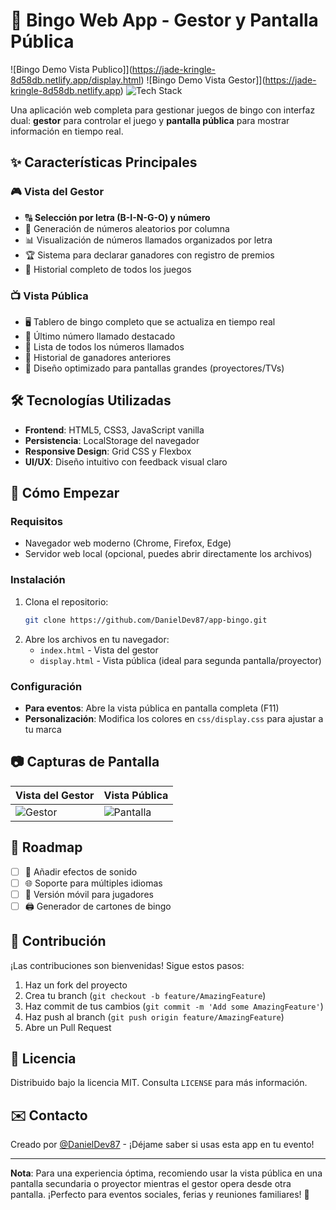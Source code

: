 # 🎰 Bingo Web App - Gestor y Pantalla Pública

![Bingo Demo Vista Publico]](https://jade-kringle-8d58db.netlify.app/display.html) 
![Bingo Demo Vista Gestor]](https://jade-kringle-8d58db.netlify.app) 
![Tech Stack](https://img.shields.io/badge/Stack-HTML%2FCSS%2FJS-blue)

Una aplicación web completa para gestionar juegos de bingo con interfaz dual: **gestor** para controlar el juego y **pantalla pública** para mostrar información en tiempo real.

## ✨ Características Principales

### 🎮 Vista del Gestor
- 🔠 **Selección por letra (B-I-N-G-O) y número**
- 🎲 Generación de números aleatorios por columna
- 📊 Visualización de números llamados organizados por letra
- 🏆 Sistema para declarar ganadores con registro de premios
- 📅 Historial completo de todos los juegos

### 📺 Vista Pública
- 🖥️ Tablero de bingo completo que se actualiza en tiempo real
- 🔢 Último número llamado destacado
- 📜 Lista de todos los números llamados
- 🏅 Historial de ganadores anteriores
- 🎨 Diseño optimizado para pantallas grandes (proyectores/TVs)

## 🛠️ Tecnologías Utilizadas

- **Frontend**: HTML5, CSS3, JavaScript vanilla
- **Persistencia**: LocalStorage del navegador
- **Responsive Design**: Grid CSS y Flexbox
- **UI/UX**: Diseño intuitivo con feedback visual claro

## 🚀 Cómo Empezar

### Requisitos
- Navegador web moderno (Chrome, Firefox, Edge)
- Servidor web local (opcional, puedes abrir directamente los archivos)

### Instalación
1. Clona el repositorio:
   ```bash
   git clone https://github.com/DanielDev87/app-bingo.git
   ```
2. Abre los archivos en tu navegador:
   - `index.html` - Vista del gestor
   - `display.html` - Vista pública (ideal para segunda pantalla/proyector)

### Configuración
- **Para eventos**: Abre la vista pública en pantalla completa (F11)
- **Personalización**: Modifica los colores en `css/display.css` para ajustar a tu marca

## 📷 Capturas de Pantalla

| Vista del Gestor | Vista Pública |
|------------------|---------------|
| ![Gestor](https://ejemplo.com/gestor-screenshot.jpg) | ![Pantalla](https://ejemplo.com/pantalla-screenshot.jpg) |

## 🎯 Roadmap

- [ ] 🔔 Añadir efectos de sonido
- [ ] 🌐 Soporte para múltiples idiomas
- [ ] 📱 Versión móvil para jugadores
- [ ] 🖨️ Generador de cartones de bingo

## 🤝 Contribución

¡Las contribuciones son bienvenidas! Sigue estos pasos:

1. Haz un fork del proyecto
2. Crea tu branch (`git checkout -b feature/AmazingFeature`)
3. Haz commit de tus cambios (`git commit -m 'Add some AmazingFeature'`)
4. Haz push al branch (`git push origin feature/AmazingFeature`)
5. Abre un Pull Request

## 📜 Licencia

Distribuido bajo la licencia MIT. Consulta `LICENSE` para más información.

## ✉️ Contacto

Creado por [@DanielDev87](https://github.com/DanielDev87) - ¡Déjame saber si usas esta app en tu evento!

---

**Nota**: Para una experiencia óptima, recomiendo usar la vista pública en una pantalla secundaria o proyector mientras el gestor opera desde otra pantalla. ¡Perfecto para eventos sociales, ferias y reuniones familiares! 🎉